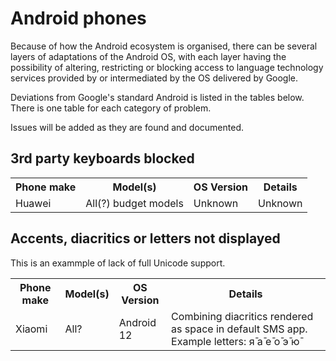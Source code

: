 # Android phones

Because of how the Android ecosystem is organised, there can be several layers of adaptations of the Android OS, with each layer having the possibility of altering, restricting or blocking access to language technology services provided by or intermediated by the OS delivered by Google.

Deviations from Google's standard Android is listed in the tables below. There is one table for each category of problem.

Issues will be added as they are found and documented.

## 3rd party keyboards blocked

<table>
<tr><th>Phone make</th>  <th>Model(s)</th> <th>OS Version</th> <th>Details</th> </tr>
<tr class="blocked"><td>Huawei</td><td>All(?) budget models</td> <td class="unknown">Unknown</td> <td class="unknown">Unknown</td> </tr>
</table>

## Accents, diacritics or letters not displayed

This is an exammple of lack of full Unicode support.

<table>
<tr><th>Phone make</th>  <th>Model(s)</th> <th>OS Version</th> <th>Details</th> </tr>
<tr class="blocked"><td>Xiaomi</td><td class="unknown">All?</td> <td>Android 12</td> <td>Combining diacritics rendered as space in default SMS app. Example letters: я̄ а̄ е̄ о̄ э̄ ю̄</td>  </tr>
</table>
